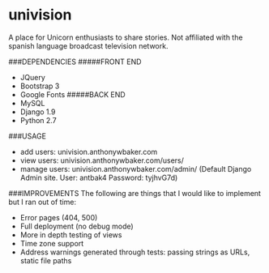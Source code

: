 # univision
A place for Unicorn enthusiasts to share stories. Not affiliated with the spanish language broadcast television network.

###DEPENDENCIES
#####FRONT END
* JQuery
* Bootstrap 3
* Google Fonts
#####BACK END
* MySQL
* Django 1.9
* Python 2.7

###USAGE
* add users: univision.anthonywbaker.com
* view users: univision.anthonywbaker.com/users/
* manage users: univision.anthonywbaker.com/admin/  (Default Django Admin site. User: antbak4 Password: tyjhvG7d)

###IMPROVEMENTS
The following are things that I would like to implement but I ran out of time:
* Error pages (404, 500)
* Full deployment (no debug mode)
* More in depth testing of views
* Time zone support
* Address warnings generated through tests: passing strings as URLs, static file paths

